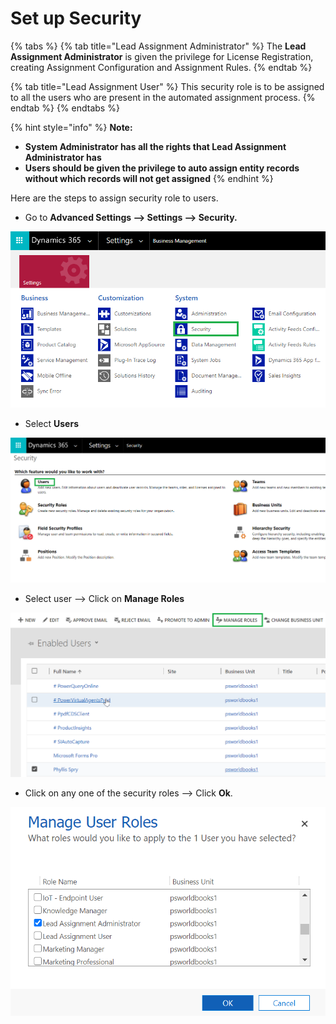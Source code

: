 # Set up Security

{% tabs %}
{% tab title="Lead Assignment Administrator" %}
The **Lead Assignment Administrator** is given the privilege for License Registration, creating Assignment Configuration and Assignment Rules.
{% endtab %}

{% tab title="Lead Assignment User" %}
This security role is to be assigned to all the users who are present in the automated assignment process.
{% endtab %}
{% endtabs %}

{% hint style="info" %}
**Note:**&#x20;

* **System Administrator has all the rights that Lead Assignment Administrator has**
* **Users should be given the privilege to auto assign entity records without which records will not get assigned**
{% endhint %}

Here are the steps to assign security role to users.

* Go to **Advanced Settings --> Settings --> Security.**

![](../../.gitbook/assets/S1.png)

* Select **Users**

![](../../.gitbook/assets/S2.png)

* Select user --> Click on **Manage Roles**

![](../../.gitbook/assets/M1.png)

* Click on any one of the security roles --> Click **Ok**.

![](../../.gitbook/assets/M2.png)
